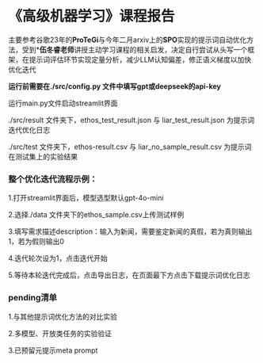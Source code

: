 # 《高级机器学习》课程报告

主要参考谷歌23年的**ProTeGi**与今年二月arxiv上的**SPO**实现的提示词自动优化方法，受到***伍冬睿老师**讲授主动学习课程的相关启发，决定自行尝试从头写一个框架，在提示词评估环节实现定量分析，减少LLM认知偏差，修正语义梯度以加快优化迭代

**运行前需要在./src/config.py 文件中填写gpt或deepseek的api-key**

运行main.py文件启动streamlit界面

./src/result 文件夹下，ethos_test_result.json 与 liar_test_result.json 为提示词迭代优化日志

./src/test 文件夹下，ethos-result.csv 与 liar_no_sample_result.csv 为提示词在测试集上的实验结果



### 整个优化迭代流程示例：

1.打开streamlit界面后，模型选型默认gpt-4o-mini

2.选择./data 文件夹下的ethos_sample.csv上传测试样例

3.填写需求描述description：输入为新闻，需要鉴定新闻的真假，若为真则输出1，若为假则输出0

4.迭代轮次设为1，点击迭代开始

5.等待本轮迭代完成后，点击导出日志，在页面最下方点击下载提示词优化日志



### pending清单

1.与其他提示词优化方法的对比实验

2.多模型、开放类任务的实验验证

3.已预留元提示meta prompt
